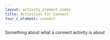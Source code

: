 ```yaml
---
layout: activity_element_index
title: Activities for Connect
four_c_element: connect 
---
```


Something about what a connect activity is about
